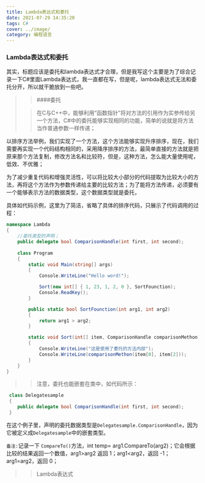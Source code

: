 ```yaml
---
title: Lambda表达式和委托
date: 2021-07-29 14:35:20
tags: C#
cover: ../image/
category: 编程语言 
---
```


### Lambda表达式和委托

其实，标题应该是委托和lambda表达式才合理，但是我写这个主要是为了综合记录一下C#里面Lambda表达式，我一直都在写，但是呢，lambda表达式无法和委托分开，所以就干脆放到一些吧。

> > ####委托
>
> > 在C与C++中，能够利用“函数指针”将对方法的引用作为实参传给另一个方法，C#中的委托能够实现相同的功能，简单的说就是将方法当作普通参数一样传递；

以排序方法举例，我们实现了一个方法，这个方法能够实现升序排序，现在，我们需要再实现一个代码结构相同的，采用降序排序的方法，最简单直接的方法就是把原来那个方法复制，修改方法名和比较符，但是，这种方法，怎么能大量使用呢，低效、不优雅；

为了减少重复代码和增强灵活性，可以将比较大小部分的代码提取为比较大小的方法，再将这个方法作为参数传递给主要的比较方法；为了能将方法传递，必须要有一个能够表示方法的数据类型，这个数据类型就是委托，

具体如代码示例，这里为了简洁，省略了具体的排序代码，只展示了代码调用的过程：

```c#
namespace Lambda
{
    //委托类型的声明；
	public delegate bool ComparisonHandle(int first, int second);
    
    class Program
    {
        static void Main(string[] args)
        {
            Console.WriteLine("Hello word!");

            Sort(new int[] { 1, 23, 1, 2, 0 }, SortFounction);
            Console.ReadKey();
        }

        public static bool SortFounction(int arg1, int arg2)
        {
            return arg1 > arg2;
        }

        static void Sort(int[] item, ComparisonHandle comparisonMethon)
        {
            Console.WriteLine("这是使用了委托的方法内部");
            Console.WriteLine(comparisonMethon(item[0], item[2]));
        }
    }
}
```

> > 注意，委托也能嵌套在类中，如代码所示：

```c#
 class Delegatesample
 {
    public delegate bool ComparisonHandle(int first, int second);
 }
```

在这个例子里，声明的委托数据类型是`Delegatesample.ComparisonHandle`，因为它被定义成`Delegatesample`中的嵌套类型。

`备注:`记录一下 `CompareTo()`方法，int temp= arg1.CompareTo(arg2)；它会根据比较的结果返回一个数值，arg1>arg2 返回 1；arg1<arg2，返回 -1；arg1=arg2，返回 0；

> > Lambda表达式
>
> > 